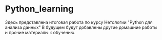 # Python_learning
Здесь представлена итоговая работа по курсу Нетологии "Python для анализа данных" 
В будущем будут добавлены другие домашние работы и прочие материалы к обучению.
